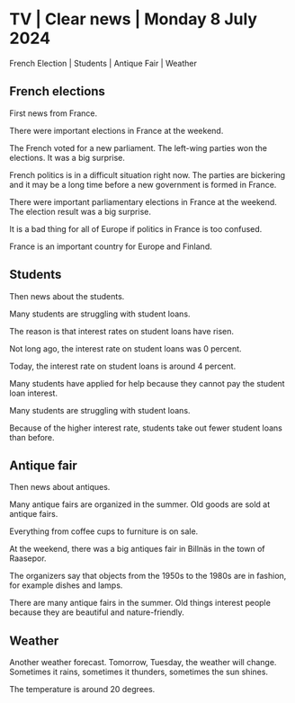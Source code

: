 # TV \| Clear news \| Monday 8 July 2024

French Election \| Students \| Antique Fair \| Weather

## French elections

First news from France.

There were important elections in France at the weekend.

The French voted for a new parliament. The left-wing parties won the elections. It was a big surprise.

French politics is in a difficult situation right now. The parties are bickering and it may be a long time before a new government is formed in France.

There were important parliamentary elections in France at the weekend. The election result was a big surprise.

It is a bad thing for all of Europe if politics in France is too confused.

France is an important country for Europe and Finland.

## Students

Then news about the students.

Many students are struggling with student loans.

The reason is that interest rates on student loans have risen.

Not long ago, the interest rate on student loans was 0 percent.

Today, the interest rate on student loans is around 4 percent.

Many students have applied for help because they cannot pay the student loan interest.

Many students are struggling with student loans.

Because of the higher interest rate, students take out fewer student loans than before.

## Antique fair

Then news about antiques.

Many antique fairs are organized in the summer. Old goods are sold at antique fairs.

Everything from coffee cups to furniture is on sale.

At the weekend, there was a big antiques fair in Billnäs in the town of Raasepor.

The organizers say that objects from the 1950s to the 1980s are in fashion, for example dishes and lamps.

There are many antique fairs in the summer. Old things interest people because they are beautiful and nature-friendly.

## Weather

Another weather forecast. Tomorrow, Tuesday, the weather will change. Sometimes it rains, sometimes it thunders, sometimes the sun shines.

The temperature is around 20 degrees.


